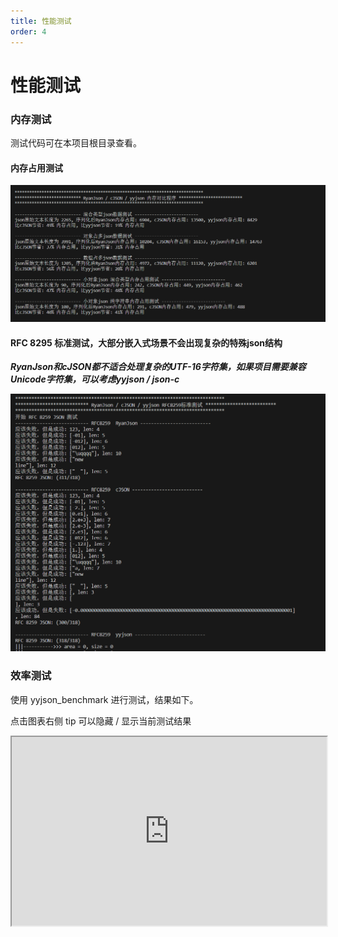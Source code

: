 ```yaml
---
title: 性能测试
order: 4
---
```


# 性能测试

### 内存测试

测试代码可在本项目根目录查看。

#### 内存占用测试

![image-20230822200726742](./docs/assert/index.assert/image-20230822200726742.png)

#### RFC 8295 标准测试，大部分嵌入式场景不会出现复杂的特殊json结构

**_RyanJson和cJSON都不适合处理复杂的UTF-16字符集，如果项目需要兼容Unicode字符集，可以考虑yyjson / json-c_**

![image-20230822200717809](./docs/assert/index.assert/image-20230822200717809.png)

### **效率测试**

使用 yyjson_benchmark 进行测试，结果如下。

点击图表右侧 tip 可以隐藏 / 显示当前测试结果

<div style="position: relative; padding: 30% 45%;"> 
    <iframe style="position: absolute; width: 100%; height: 100%; left: 0; top: 0;" 				src="https://ryan-cw-code.github.io/RyanDocs/report.html" frameborder="1"</iframe> 
</div>
